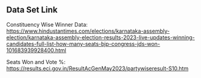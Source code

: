 
## Data Set Link 
Constituency Wise Winner Data: https://www.hindustantimes.com/elections/karnataka-assembly-election/karnataka-assembly-election-results-2023-live-updates-winning-candidates-full-list-how-many-seats-bjp-congress-jds-won-101683939928400.html

Seats Won and Vote %: https://results.eci.gov.in/ResultAcGenMay2023/partywiseresult-S10.htm 
